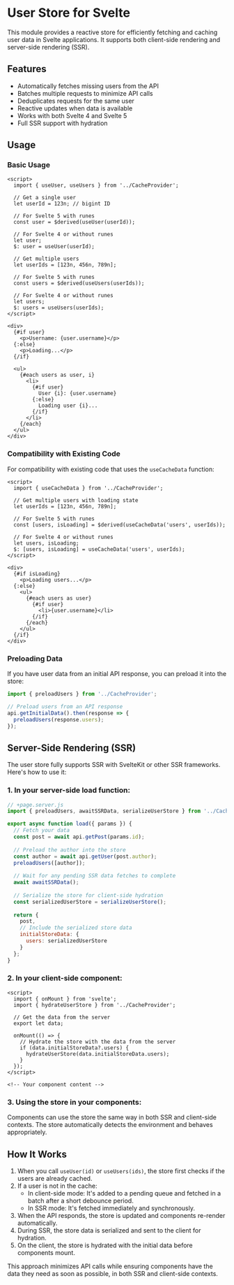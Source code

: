 # User Store for Svelte

This module provides a reactive store for efficiently fetching and caching user data in Svelte applications. It supports both client-side rendering and server-side rendering (SSR).

## Features

- Automatically fetches missing users from the API
- Batches multiple requests to minimize API calls
- Deduplicates requests for the same user
- Reactive updates when data is available
- Works with both Svelte 4 and Svelte 5
- Full SSR support with hydration

## Usage

### Basic Usage

```svelte
<script>
  import { useUser, useUsers } from '../CacheProvider';
  
  // Get a single user
  let userId = 123n; // bigint ID
  
  // For Svelte 5 with runes
  const user = $derived(useUser(userId));
  
  // For Svelte 4 or without runes
  let user;
  $: user = useUser(userId);
  
  // Get multiple users
  let userIds = [123n, 456n, 789n];
  
  // For Svelte 5 with runes
  const users = $derived(useUsers(userIds));
  
  // For Svelte 4 or without runes
  let users;
  $: users = useUsers(userIds);
</script>

<div>
  {#if user}
    <p>Username: {user.username}</p>
  {:else}
    <p>Loading...</p>
  {/if}
  
  <ul>
    {#each users as user, i}
      <li>
        {#if user}
          User {i}: {user.username}
        {:else}
          Loading user {i}...
        {/if}
      </li>
    {/each}
  </ul>
</div>
```

### Compatibility with Existing Code

For compatibility with existing code that uses the `useCacheData` function:

```svelte
<script>
  import { useCacheData } from '../CacheProvider';
  
  // Get multiple users with loading state
  let userIds = [123n, 456n, 789n];
  
  // For Svelte 5 with runes
  const [users, isLoading] = $derived(useCacheData('users', userIds));
  
  // For Svelte 4 or without runes
  let users, isLoading;
  $: [users, isLoading] = useCacheData('users', userIds);
</script>

<div>
  {#if isLoading}
    <p>Loading users...</p>
  {:else}
    <ul>
      {#each users as user}
        {#if user}
          <li>{user.username}</li>
        {/if}
      {/each}
    </ul>
  {/if}
</div>
```

### Preloading Data

If you have user data from an initial API response, you can preload it into the store:

```ts
import { preloadUsers } from '../CacheProvider';

// Preload users from an API response
api.getInitialData().then(response => {
  preloadUsers(response.users);
});
```

## Server-Side Rendering (SSR)

The user store fully supports SSR with SvelteKit or other SSR frameworks. Here's how to use it:

### 1. In your server-side load function:

```js
// +page.server.js
import { preloadUsers, awaitSSRData, serializeUserStore } from '../CacheProvider';

export async function load({ params }) {
  // Fetch your data
  const post = await api.getPost(params.id);
  
  // Preload the author into the store
  const author = await api.getUser(post.author);
  preloadUsers([author]);
  
  // Wait for any pending SSR data fetches to complete
  await awaitSSRData();
  
  // Serialize the store for client-side hydration
  const serializedUserStore = serializeUserStore();
  
  return {
    post,
    // Include the serialized store data
    initialStoreData: {
      users: serializedUserStore
    }
  };
}
```

### 2. In your client-side component:

```svelte
<script>
  import { onMount } from 'svelte';
  import { hydrateUserStore } from '../CacheProvider';
  
  // Get the data from the server
  export let data;
  
  onMount(() => {
    // Hydrate the store with the data from the server
    if (data.initialStoreData?.users) {
      hydrateUserStore(data.initialStoreData.users);
    }
  });
</script>

<!-- Your component content -->
```

### 3. Using the store in your components:

Components can use the store the same way in both SSR and client-side contexts. The store automatically detects the environment and behaves appropriately.

## How It Works

1. When you call `useUser(id)` or `useUsers(ids)`, the store first checks if the users are already cached.
2. If a user is not in the cache:
   - In client-side mode: It's added to a pending queue and fetched in a batch after a short debounce period.
   - In SSR mode: It's fetched immediately and synchronously.
3. When the API responds, the store is updated and components re-render automatically.
4. During SSR, the store data is serialized and sent to the client for hydration.
5. On the client, the store is hydrated with the initial data before components mount.

This approach minimizes API calls while ensuring components have the data they need as soon as possible, in both SSR and client-side contexts. 
